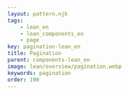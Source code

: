 ```yaml
---
layout: pattern.njk
tags: 
    - lean_en
    - lean_components_en
    - page
key: pagination-lean_en
title: Pagination
parent: components-lean_en
image: lean/overview/pagination.webp
keywords: pagination
order: 190
---
```


